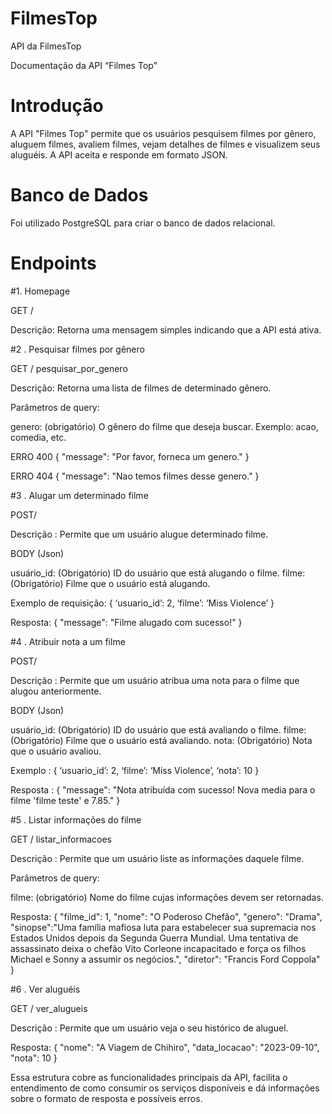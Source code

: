# FilmesTop

API da FilmesTop

Documentação da API “Filmes Top”

# Introdução

A API "Filmes Top" permite que os usuários pesquisem filmes por gênero, aluguem filmes, avaliem filmes, vejam detalhes de filmes e visualizem seus aluguéis. 
A API aceita e responde em formato JSON.

# Banco de Dados

Foi utilizado PostgreSQL para criar o banco de dados relacional.

# Endpoints

#1. Homepage

GET /

Descrição: Retorna uma mensagem simples indicando que a API está ativa.

#2 . Pesquisar filmes por gênero 

GET / pesquisar_por_genero

Descrição: Retorna uma lista de filmes de determinado gênero.

Parâmetros de query:

genero: (obrigatório) O gênero do filme que deseja buscar. Exemplo: acao, comedia, etc.

ERRO 400 
{
  "message": "Por favor, forneca um genero."
}

ERRO 404
{
  "message": "Nao temos filmes desse genero."
}


#3 . Alugar um determinado filme 

POST/ 

Descrição : Permite que um usuário alugue determinado filme.

BODY (Json) 

usuário_id: (Obrigatório) ID do usuário que está alugando o filme.
filme: (Obrigatório) Filme que o usuário está alugando.

Exemplo de requisição:
{
  ‘usuario_id’: 2,
  ‘filme’: ‘Miss Violence’
}

Resposta:
{
  "message": "Filme alugado com sucesso!"
}

#4 . Atribuir nota a um filme 

POST/

Descrição : Permite que um usuário atribua uma nota para o filme que alugou anteriormente.

BODY (Json)

usuário_id: (Obrigatório) ID do usuário que está avaliando o filme.
filme: (Obrigatório) Filme que o usuário está avaliando.
nota: (Obrigatório) Nota que o usuário avaliou.

Exemplo :
{
  ‘usuario_id’: 2,
  ‘filme’: ‘Miss Violence’,
  ‘nota’: 10
}

Resposta :
{
  "message": "Nota atribuída com sucesso! Nova media para o filme 'filme teste' e 7.85."
}

#5 . Listar informações do filme 

GET / listar_informacoes

Descrição : Permite que um usuário liste as informações daquele filme.

Parâmetros de query:

filme: (obrigatório) Nome do filme cujas informações devem ser retornadas.

Resposta:
{
  "filme_id": 1,
  "nome": "O Poderoso Chefão",
  "genero": "Drama",
  "sinopse":"Uma família mafiosa luta para estabelecer sua supremacia nos Estados Unidos depois da Segunda Guerra Mundial. 
  Uma tentativa de assassinato deixa o chefão Vito Corleone incapacitado e força os filhos Michael e Sonny a assumir os negócios.",
  "diretor": "Francis Ford Coppola"
}

#6 . Ver aluguéis

GET / ver_alugueis 

Descrição : Permite que um usuário veja o seu histórico de aluguel.

Resposta:
{
    "nome": "A Viagem de Chihiro",
    "data_locacao": "2023-09-10",
    "nota": 10
}

Essa estrutura cobre as funcionalidades principais da API, facilita o entendimento de como consumir os serviços disponíveis e dá informações sobre o formato de resposta e possíveis erros.
